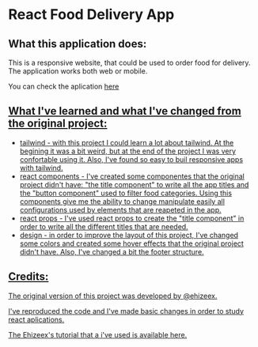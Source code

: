 # React Food Delivery App

## What this application does:

This is a responsive website, that could be used to order food for delivery. The application works both web or mobile.

You can check the aplication <a href="https://cintiabsza.github.io/react-fooddelivery-app/">here 

## What I've learned and what I've changed from the original project:

* tailwind -
with this project I could learn a lot about tailwind. At the begining it was a bit weird, but at the end of the project I was very confortable using it. Also, I've found so easy to buil responsive apps with tailwind. 
* react components -
I've created some componentes that the original  project didn't have: "the title component" to write all the app titles and the "button component" used to filter food categories. Using this components give me the ability to change manipulate easily all configurations used by elements that are reapeted in the app. 
* react props - 
I've used react props to create the "title component" in order to write all the different titles that are needed. 
* design -
in order to improve the layout of this project, I've changed some colors and created some hover effects that the original project didn't have. Also, I've changed a bit the footer structure.

## Credits:

The original version of this project was developed by <a href="https://github.com/ehizeex"> @ehizeex. 

I've reproduced the code and I've made basic changes in order to study react aplications.

The Ehizeex's tutorial that a i've used is available <a href="https://www.youtube.com/watch?v=AcpP5Kca60c"> here.


